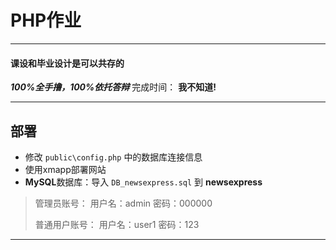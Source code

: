 # PHP作业
***
#### 课设和毕业设计是可以共存的
_**100%全手撸，100%依托答辩**_
完成时间： **我不知道!**
***
## 部署
+ 修改 `public\config.php` 中的数据库连接信息
+ 使用xmapp部署网站
+ **MySQL**数据库：导入 `DB_newsexpress.sql` 到 **newsexpress**
> 管理员账号：
> 用户名：admin
> 密码：000000
> 
> 普通用户账号：
> 用户名：user1
> 密码：123

***